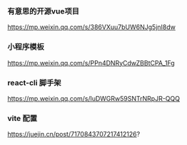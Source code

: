 
### 有意思的开源vue项目
https://mp.weixin.qq.com/s/386VXuu7bUW6NJg5jnI8dw

### 小程序模板
https://mp.weixin.qq.com/s/PPn4DNRyCdwZBBtCPA_1Fg


### react-cli 脚手架
https://mp.weixin.qq.com/s/luDWGRw59SNTrNRpJR-QQQ


### vite 配置
https://juejin.cn/post/7170843707217412126?
